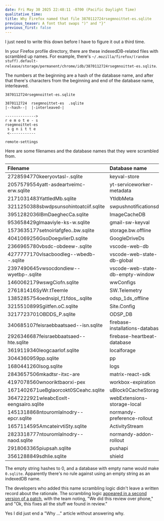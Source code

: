 ```yaml
---
date: Fri May 30 2025 22:48:11 -0700 (Pacific Daylight Time)
qualitative_time: 
title: Why Firefox named that file 3870112724rsegmnoittet-es.sqlite
previous_teaser: A font that swaps ")" and "}"
previous_first: false
---
```

I just need to write this down before I have to figure it out a third time.

In your Firefox profile directory, there are these indexedDB-related files with scrambled up names.
For example, there's `~/.mozilla/firefox/(random stuff).default-release/storage/permanent/chrome/idb/3870112724rsegmnoittet-es.sqlite`.

The numbers at the beginning are a hash of the database name, and
after that there's characters from the beginning and end of the database name, interleaved.

```
3870112724rsegmnoittet-es.sqlite

3870112724  rsegmnoittet-es  .sqlite
|--hash--|  |-interleaved-|

-------------->
r e m o t e - s
rsegmnoittet-es
 s g n i t t e
 <------------

remote-settings
```

Here are some filenames and the database names that they were scrambled from.

| Filename                               | Database name                    |
|:---------------------------------------|:---------------------------------|
| 2728594770keeryovtasl-.sqlite          | keyval-store                     |
| 2057579554yatt-asdeartveimc-erw.sqlite | yt-serviceworker-metadata        |
| 2171031483YattIedMb.sqlite             | YtIdbMeta                        |
| 3211250388sbwdpsunsohintoatciif.sqlite | swpushnotificationsdb            |
| 3951282036IBmDaeghecCa.sqlite          | ImageCacheDB                     |
| 953658429glmaaviyle-ks-w.sqlite        | gmail-sw-keyval                  |
| 1573635177setnoirlafgfeo..bw.sqlite    | storage.bw.offline               |
| 4041069256GsoDoegvlierD.sqlite         | GoogleDriveDs                    |
| 2366965780vbsdc-obdeew-.sqlite         | vscode-web-db                    |
| 4277777170vlsacboodleg--wbedb--.sqlite | vscode-web-state-db-global       |
| 2397490645vwsocdondiew--wyetbp-.sqlite | vscode-web-state-db-empty-window |
| 1460062179wswgCiofn.sqlite             | wwConfigs                        |
| 276181416SyWr.tTeemle                  | SW.Telemetry                     |
| 1385285754oednsipl_f1fdos_.sqlite      | odsp_1ds_offline                 |
| 3215510899Sgiitfen.oC.sqlite           | Site.Config                      |
| 3217723701OBDDS_P.sqlite               | ODSP_DB                          |
| 340685107feisraebbaatsaed--isn.sqlite  | firebase-installations-database  |
| 2926346687feisraebbaatsaed--hte.sqlite | firebase-heartbeat-database      |
| 3619119340leogcaarlof.sqlite           | localforage                      |
| 3044360959pp.sqlite                    | pp                               |
| 1680441260lsog.sqlite                  | logs                             |
| 2843657506mkadtsr-itxc-are             | matrix-react-sdk                 |
| 4197078560wnooriktbaorxi-pex           | workbox-expiration               |
| 1671402671ueBglaorcokt0SCeahc.sqlite   | uBlock0CacheStorage              |
| 3647222921wleabcEoxlt-eengsairo.sqlite | webExtensions-storage-local      |
| 1451318868ntouromlalnodry--epcr.sqlite | normandy-preference-rollout      |
| 1657114595AmcateirvtiSty.sqlite        | ActivityStream                   |
| 2823318777ntouromlalnodry--naod.sqlite | normandy-addon-rollout           |
| 2918063365piupsah.sqlite               | pushapi                          |
| 3561288849sdhlie.sqlite                | shield                           |

The empty string hashes to 0, and a database with empty name would make `0.sqlite`.
Apparently there's no rule against using an empty string as an indexedDB name.

The developers who added this name scrambling logic didn't leave a written record about the rationale.
The scrambling logic [appeared in a second version of a patch](https://bugzilla.mozilla.org/show_bug.cgi?id=591516#c7),
with the team noting,
"We did this review over phone," and
"Ok, this fixes all the stuff we found in review."

Yes I did just end a "Why ..." article without answering why.
